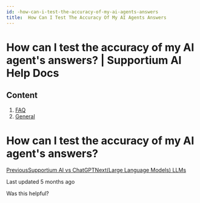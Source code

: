 ```yaml
---
id: -how-can-i-test-the-accuracy-of-my-ai-agents-answers
title:  How Can I Test The Accuracy Of My AI Agents Answers
---
```



# How can I test the accuracy of my AI agent's answers? | Supportium AI Help Docs

## Content

  1. [FAQ](/faq)
  2. [General](/faq/general)

# How can I test the accuracy of my AI agent's answers?

[PreviousSupportium AI vs ChatGPT](/faq/general/my-askai-vs-chatgpt)[Next(Large Language Models) LLMs](/faq/general/large-language-models-llms)

Last updated 5 months ago

Was this helpful?
